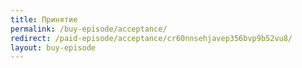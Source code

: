 ```yaml
---
title: Принятие
permalink: /buy-episode/acceptance/
redirect: /paid-episode/acceptance/cr60nnsehjavep356bvp9b52vu8/
layout: buy-episode
---
```

